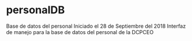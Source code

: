 # personalDB
Base de datos del personal
Iniciado el 28 de Septiembre del 2018
Interfaz de manejo para la base de datos del personal de la DCPCEO
